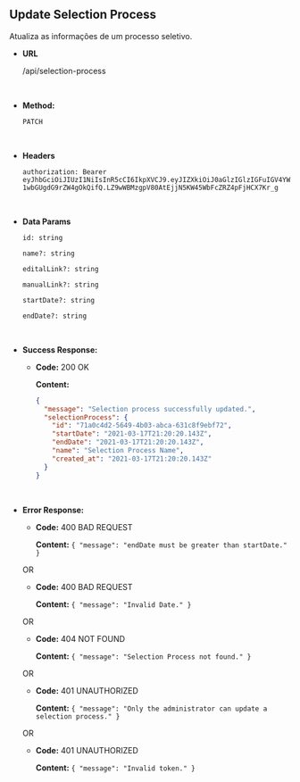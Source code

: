 ## **Update Selection Process**

Atualiza as informações de um processo seletivo.

- **URL**

  /api/selection-process

</br>

- **Method:**

  `PATCH`

</br>

- **Headers**

  `authorization: Bearer eyJhbGciOiJIUzI1NiIsInR5cCI6IkpXVCJ9.eyJIZXkiOiJ0aGlzIGlzIGFuIGV4YW1wbGUgdG9rZW4gOkQifQ.LZ9wWBMzgpV80AtEjjN5KW45WbFcZRZ4pFjHCX7Kr_g`

</br>

- **Data Params**

  `id: string`

  `name?: string`

  `editalLink?: string`

  `manualLink?: string`

  `startDate?: string`

  `endDate?: string`

</br>

- **Success Response:**

  - **Code:** 200 OK

    **Content:**

    ```json
    {
      "message": "Selection process successfully updated.",
      "selectionProcess": {
        "id": "71a0c4d2-5649-4b03-abca-631c8f9ebf72",
        "startDate": "2021-03-17T21:20:20.143Z",
        "endDate": "2021-03-17T21:20:20.143Z",
        "name": "Selection Process Name",
        "created_at": "2021-03-17T21:20:20.143Z"
      }
    }
    ```

</br>

- **Error Response:**

  - **Code:** 400 BAD REQUEST

    **Content:** `{ "message": "endDate must be greater than startDate." }`

  OR

  - **Code:** 400 BAD REQUEST

    **Content:** `{ "message": "Invalid Date." }`

  OR

  - **Code:** 404 NOT FOUND

    **Content:** `{ "message": "Selection Process not found." }`

  OR

  - **Code:** 401 UNAUTHORIZED

    **Content:** `{ "message": "Only the administrator can update a selection process." }`

  OR

  - **Code:** 401 UNAUTHORIZED

    **Content:** `{ "message": "Invalid token." }`
